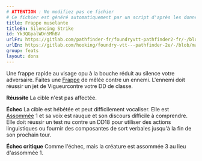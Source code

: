 ```yaml
---
# ATTENTION : Ne modifiez pas ce fichier
# Ce fichier est généré automatiquement par un script d'après les données du module Foundry VTT officiel et de sa traduction
title: Frappe muselante
titleEn: Silencing Strike
id: Yk3QGpalWDn5MhBV
urlFr: https://gitlab.com/pathfinder-fr/foundryvtt-pathfinder2-fr/-/blob/master/data/feats/Yk3QGpalWDn5MhBV.htm
urlEn: https://gitlab.com/hooking/foundry-vtt---pathfinder-2e/-/blob/master/packs/data/feats.db/silencing-strike.json
group: feats
layout: dons
---
```

Une frappe rapide au visage opu à la bouche réduit au silence votre adversaire. Faites une [Frappe](../actions/frapper.md) de mêlée contre un ennemi. L'ennemi doit réussir un jet de Vigueurcontre votre DD de classe.

**Réussite** La cible n'est pas affectée.

**Échec** La cible est hébétée et peut difficilement vocaliser. Elle est [Assommée](../conditions/étourdi.md) 1 et sa voix est rauque et son discours difficile à comprendre. Elle doit réussir un test nu contre un DD18 pour utiliser des actions linguistiques ou fournir des composantes de sort verbales jusqu'à la fin de son prochain tour.

**Échec critique** Comme l'échec, mais la créature est assommée 3 au lieu d'assommée 1.


